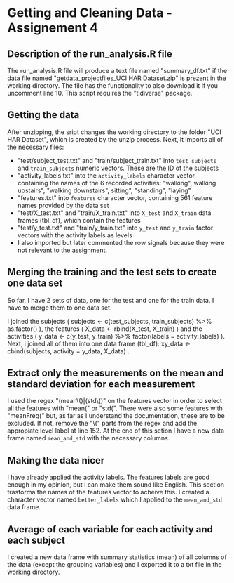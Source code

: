 # Getting and Cleaning Data - Assignement 4
## Description of the run_analysis.R file

The run_analysis.R file will produce a text file named "summary_df.txt" if the data file named "getdata_projectfiles_UCI HAR Dataset.zip" is prezent in the working directory. The file has the functionality to also download it if you uncomment line 10.
This script requires the "tidiverse" package.

## Getting the data
After unzipping, the sript changes the working directory to the folder "UCI HAR Dataset", which is created by the unzip process.
Next, it imports all of the necessary files: 
* "test/subject_test.txt" and "train/subject_train.txt" into `test_subjects` and `train_subjects` numeric vectors. These are the ID of the subjects
* "activity_labels.txt" into the `activity_labels` character vector, containing the names of the 6 recorded activities: "walking", walking upstairs", "walking downstairs", sitting", "standing", "laying"
* "features.txt" into `features` character vector, containing 561 feature names provided by the data set
* "test/X_test.txt" and "train/X_train.txt" into `X_test` and `X_train` data frames (tbl_df), which contain the features
* "test/y_test.txt" and "train/y_train.txt" into `y_test` and `y_train` factor vectors with the activity labels as levels
* I also imported but later commented the row signals because they were not relevant to the assignment.

## Merging the training and the test sets to create one data set
So far, I have 2 sets of data, one for the test and one for the train data. I have to merge them to one data set.

I joined the subjects ( subjects <- c(test_subjects, train_subjects) %>% as.factor() ), the features ( X_data <- rbind(X_test, X_train) ) and the activities ( y_data <- c(y_test, y_train) %>% factor(labels = activity_labels) ). Next, i joined all of them into one data frame (tbl_df): xy_data <- cbind(subjects, activity = y_data, X_data) .

## Extract only the measurements on the mean and standard deviation for each measurement
I used the regex "(mean\\()|(std\\()" on the features vector in order to select all the features with "mean(" or "std(". There were also some features with "meanFreq(" but, as far as I understand the documentation, these are to be excluded. If not, remove the "\\(" parts from the regex and add the appropiate level label at line 152.
At the end of this setion I have a new data frame named `mean_and_std` with the necessary columns.

## Making the data nicer
I have already applied the activity labels. The features labels are good enough in my opinion, but I can make them sound like English. This section trasforma the names of the features vector to acheive this. I created a character vector named `better_labels` which I applied to the `mean_and_std` data frame.

## Average of each variable for each activity and each subject
I created a new data frame with summary statistics (mean) of all columns of the data (except the grouping variables) and I exported it to a txt file in the working directory.
